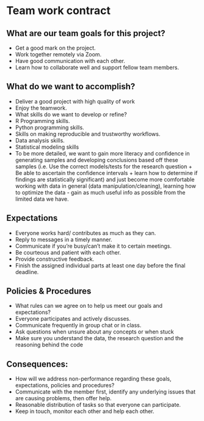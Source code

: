 # Team work contract

## What are our team goals for this project?
- Get a good mark on the project.
- Work together remotely via Zoom.
- Have good communication with each other.
- Learn how to collaborate well and support fellow team members.

## What do we want to accomplish?
- Deliver a good project with high quality of work
- Enjoy the teamwork.
- What skills do we want to develop or refine?
- R Programming skills.
- Python programming skills.
- Skills on making reproducible and trustworthy workflows.
- Data analysis skills.
- Statistical modeling skills
- To be more detailed, we want to gain more literacy and confidence in generating samples and developing conclusions based off these samples (i.e. Use the correct models/tests for the research question + Be able to ascertain the confidence intervals + learn how to determine if findings are statistically significant) and just become more comfortable working with data in general (data manipulation/cleaning), learning how to optimize the data - gain as much useful info as possible from the limited data we have.
## Expectations
- Everyone works hard/ contributes as much as they can.
- Reply to messages in a timely manner.
- Communicate if you’re busy/can’t make it to certain meetings.
- Be courteous and patient with each other.
- Provide constructive feedback.
- Finish the assigned individual parts at least one day before the final deadline.

## Policies & Procedures
- What rules can we agree on to help us meet our goals and expectations?
- Everyone participates and actively discusses.
- Communicate frequently in group chat or in class.
- Ask questions when unsure about any concepts or when stuck
- Make sure you understand the data, the research question and the reasoning behind the code
## Consequences:
- How will we address non-performance regarding these goals, expectations, policies and procedures?
- Communicate with the member first, identify any underlying issues that are causing problems, then offer help.
- Reasonable distribution of tasks so that everyone can participate.
- Keep in touch, monitor each other and help each other.
